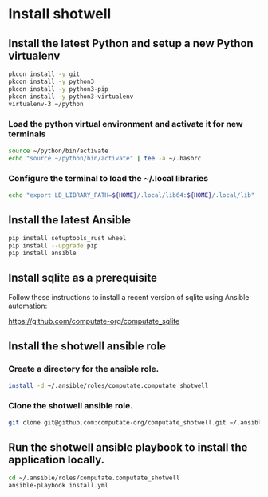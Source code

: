 # Install shotwell

## Install the latest Python and setup a new Python virtualenv

```bash
pkcon install -y git
pkcon install -y python3
pkcon install -y python3-pip
pkcon install -y python3-virtualenv
virtualenv-3 ~/python
```

### Load the python virtual environment and activate it for new terminals

```bash
source ~/python/bin/activate
echo "source ~/python/bin/activate" | tee -a ~/.bashrc
```

### Configure the terminal to load the ~/.local libraries

```bash
echo "export LD_LIBRARY_PATH=${HOME}/.local/lib64:${HOME}/.local/lib" | tee -a ~/.bashrc
```

## Install the latest Ansible

```bash
pip install setuptools_rust wheel
pip install --upgrade pip
pip install ansible
```

## Install sqlite as a prerequisite

Follow these instructions to install a recent version of sqlite using Ansible automation: 

https://github.com/computate-org/computate_sqlite

## Install the shotwell ansible role

### Create a directory for the ansible role. 

```bash
install -d ~/.ansible/roles/computate.computate_shotwell
```

### Clone the shotwell ansible role. 

```bash
git clone git@github.com:computate-org/computate_shotwell.git ~/.ansible/roles/computate.computate_shotwell
```

## Run the shotwell ansible playbook to install the application locally. 

```bash
cd ~/.ansible/roles/computate.computate_shotwell
ansible-playbook install.yml
```

